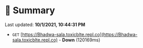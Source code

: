 # 📖 Summary
Last updated: **10/1/2021, 10:44:31 PM**

- `GET` [https://Bhadwa-sala.toxicblte.repl.co](https://Bhadwa-sala.toxicblte.repl.co) - **Down** (120169ms)
